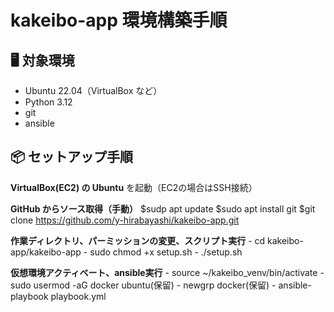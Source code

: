 # kakeibo-app 環境構築手順

## 🖥 対象環境

- Ubuntu 22.04（VirtualBox など）
- Python 3.12
- git
- ansible

## 📦 セットアップ手順

**VirtualBox(EC2) の Ubuntu** を起動（EC2の場合はSSH接続）

**GitHub からソース取得（手動）**
$sudp apt update
$sudo apt install git
$git clone https://github.com/y-hirabayashi/kakeibo-app.git

**作業ディレクトリ、パーミッションの変更、スクリプト実行**
	- cd kakeibo-app/kakeibo-app
	- sudo chmod +x setup.sh
	- ./setup.sh

**仮想環境アクティベート、ansible実行**
	- source ~/kakeibo_venv/bin/activate
		- sudo usermod -aG docker ubuntu(保留)
		- newgrp docker(保留)
	- ansible-playbook playbook.yml
